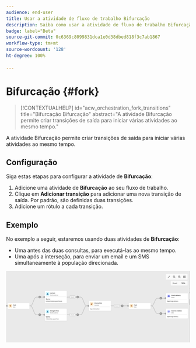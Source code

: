 ```yaml
---
audience: end-user
title: Usar a atividade de fluxo de trabalho Bifurcação
description: Saiba como usar a atividade de fluxo de trabalho Bifurcação
badge: label="Beta"
source-git-commit: 0c6369c8099831dca1e0d38dbed818f3c7ab1867
workflow-type: tm+mt
source-wordcount: '128'
ht-degree: 100%

---
```



# Bifurcação {#fork}

>[!CONTEXTUALHELP]
>id="acw_orchestration_fork_transitions"
>title="Bifurcação Bifurcação"
>abstract="A atividade Bifurcação permite criar transições de saída para iniciar várias atividades ao mesmo tempo."

A atividade Bifurcação permite criar transições de saída para iniciar várias atividades ao mesmo tempo.

## Configuração

Siga estas etapas para configurar a atividade de **Bifurcação**:

1. Adicione uma atividade de **Bifurcação** ao seu fluxo de trabalho.
1. Clique em **Adicionar transição** para adicionar uma nova transição de saída. Por padrão, são definidas duas transições.
1. Adicione um rótulo a cada transição.

## Exemplo

No exemplo a seguir, estaremos usando duas atividades de **Bifurcação**:

* Uma antes das duas consultas, para executá-las ao mesmo tempo.
* Uma após a interseção, para enviar um email e um SMS simultaneamente à população direcionada.

![](../assets/workflow-fork-example.png)

